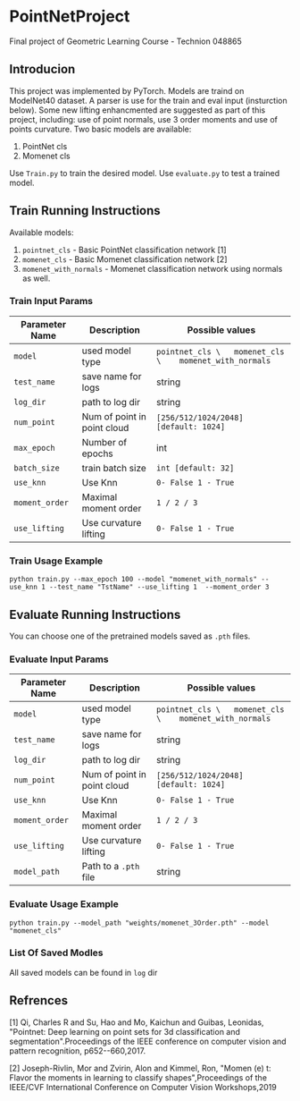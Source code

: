 # PointNetProject
Final project of Geometric Learning Course - Technion 048865


## Introducion
This project was implemented by PyTorch. Models are traind on ModelNet40 dataset. A parser is use for the train and eval input (insturction below).
Some new lifting enhancmented are suggested as part of this project, including: use of point normals, use 3 order moments and use of points curvature.
Two basic models are available:
1. PointNet cls 
2. Momenet cls

Use `Train.py` to train the desired model. Use `evaluate.py` to test a trained model.

## Train Running Instructions
Available models:
1. `pointnet_cls` - Basic PointNet classification network [1]
2. `momenet_cls` - Basic Momenet classification network [2]
3. `momenet_with_normals` - Momenet classification network using normals as well.

### Train Input Params

| Parameter Name | Description | Possible values
| --- | --- | --- |
| `model`     | used model type         | `pointnet_cls \   momenet_cls \    momenet_with_normals `    |
| `test_name` | save name for logs | string|
|`log_dir` | path to log dir | string
|`num_point` | Num of point in point cloud | `[256/512/1024/2048] [default: 1024]`|
|`max_epoch` | Number of epochs | int|
|`batch_size` | train batch size | `int [default: 32]`
|`use_knn` | Use Knn | `0- False 1 - True`|
|`moment_order`| Maximal moment order| `1 / 2 / 3`|
|`use_lifting`| Use curvature lifting | `0- False 1 - True`|


### Train Usage Example
`python train.py --max_epoch 100 --model "momenet_with_normals" --use_knn 1 --test_name "TstName" --use_lifting 1  --moment_order 3`

## Evaluate Running Instructions
You can choose one of the pretrained models saved as `.pth` files.

### Evaluate Input Params

| Parameter Name | Description | Possible values
| --- | --- | --- |
| `model`     | used model type         | `pointnet_cls \   momenet_cls \    momenet_with_normals `    |
| `test_name` | save name for logs | string|
|`log_dir` | path to log dir | string
|`num_point` | Num of point in point cloud | `[256/512/1024/2048] [default: 1024]`|
|`use_knn` | Use Knn | `0- False 1 - True`|
|`moment_order`| Maximal moment order| `1 / 2 / 3`|
|`use_lifting`| Use curvature lifting | `0- False 1 - True`|
|`model_path`| Path to a `.pth` file | string


### Evaluate Usage Example
`python train.py --model_path "weights/momenet_3Order.pth" --model "momenet_cls"`

### List Of Saved Modles
All saved models can be found in `log` dir

## Refrences
[1] Qi, Charles R and Su, Hao and Mo, Kaichun and Guibas, Leonidas, "Pointnet: Deep learning on point sets for 3d classification and segmentation".Proceedings of the IEEE conference on computer vision and pattern recognition, p652--660,2017.

[2] Joseph-Rivlin, Mor and Zvirin, Alon and Kimmel, Ron, "Momen (e) t: Flavor the moments in learning to classify shapes",Proceedings of the IEEE/CVF International Conference on Computer Vision Workshops,2019
 
